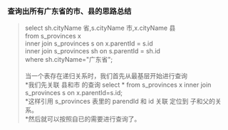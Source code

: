 
### 查询出所有广东省的市、县的思路总结
 
> select sh.cityName 省,s.cityName 市,x.cityName 县 <br/>from s_provinces x <br/>
>	inner join s_provinces s on x.parentId = s.id <br/>
>	inner join s_provinces sh on s.parentId = sh.id <br/>
>	where sh.cityName="广东省"; <br/><br/>
> 当一个表存在递归关系时，我们首先从最基层开始进行查询 <br/>
>*我们先关联 县和市 的查询  select * from s_provinces x inner join s_provinces s on x.parentId=s.id;<br/>
>*这样引用 s_provinces 表里的 parendId 和 id 关联 定位到 子和父的关系。<br/>
>*然后就可以按照自已的需要进行查询了。
